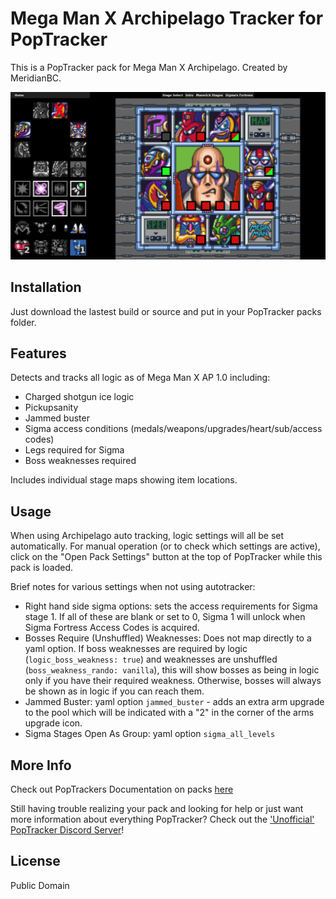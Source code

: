 # Mega Man X Archipelago Tracker for PopTracker

This is a PopTracker pack for Mega Man X Archipelago. Created by MeridianBC.

![](https://raw.githubusercontent.com/BrianCumminger/megamanx-ap-poptracker/master/images/screenshot.png)

## Installation

Just download the lastest build or source and put in your PopTracker packs folder.

## Features
Detects and tracks all logic as of Mega Man X AP 1.0 including:

- Charged shotgun ice logic
- Pickupsanity
- Jammed buster
- Sigma access conditions (medals/weapons/upgrades/heart/sub/access codes)
- Legs required for Sigma
- Boss weaknesses required
  
Includes individual stage maps showing item locations.

## Usage
When using Archipelago auto tracking, logic settings will all be set automatically.  For manual operation (or to check which settings are active), click on the "Open Pack Settings" button at the top of PopTracker while this pack is loaded.

Brief notes for various settings when not using autotracker:
- Right hand side sigma options: sets the access requirements for Sigma stage 1.  If all of these are blank or set to 0, Sigma 1 will unlock when Sigma Fortress Access Codes is acquired.
- Bosses Require (Unshuffled) Weaknesses: Does not map directly to a yaml option.  If boss weaknesses are required by logic (`logic_boss_weakness: true`) and weaknesses are unshuffled (`boss_weakness_rando: vanilla`), this will show bosses as being in logic only if you have their required weakness.  Otherwise, bosses will always be shown as in logic if you can reach them.
- Jammed Buster: yaml option `jammed_buster` - adds an extra arm upgrade to the pool which will be indicated with a "2" in the corner of the arms upgrade icon.
- Sigma Stages Open As Group: yaml option `sigma_all_levels`


## More Info

Check out PopTrackers Documentation on packs [here](https://github.com/black-sliver/PopTracker/blob/master/doc/PACKS.md)

Still having trouble realizing your pack and looking for help or just want more information about everything PopTracker? Check out the ['Unofficial' PopTracker Discord Server](https://discord.com/invite/gwThqMCPgK)!

## License

Public Domain